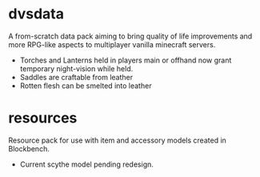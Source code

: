 # dvsdata
A from-scratch data pack aiming to bring quality of life improvements and more RPG-like aspects to multiplayer vanilla minecraft servers.
- Torches and Lanterns held in players main or offhand now grant temporary night-vision while held.
- Saddles are craftable from leather
- Rotten flesh can be smelted into leather

# resources
Resource pack for use with item and accessory models created in Blockbench.
- Current scythe model pending redesign.
